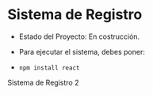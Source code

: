 <h1>Sistema de Registro</h1>

- Estado del Proyecto: En costrucción.

- Para ejecutar el sistema, debes poner:

- ```npm install react```

Sistema de Registro 2
